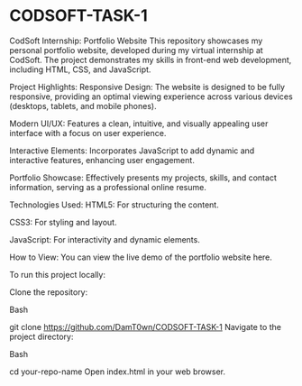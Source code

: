 # CODSOFT-TASK-1
<DIV>
CodSoft Internship: Portfolio Website
This repository showcases my personal portfolio website, developed during my virtual internship at CodSoft. The project demonstrates my skills in front-end web development, including HTML, CSS, and JavaScript.

Project Highlights:
Responsive Design: The website is designed to be fully responsive, providing an optimal viewing experience across various devices (desktops, tablets, and mobile phones).

Modern UI/UX: Features a clean, intuitive, and visually appealing user interface with a focus on user experience.

Interactive Elements: Incorporates JavaScript to add dynamic and interactive features, enhancing user engagement.

Portfolio Showcase: Effectively presents my projects, skills, and contact information, serving as a professional online resume.

Technologies Used:
HTML5: For structuring the content.

CSS3: For styling and layout.

JavaScript: For interactivity and dynamic elements.

How to View:
You can view the live demo of the portfolio website here.

To run this project locally:

Clone the repository:

Bash

git clone https://github.com/DamT0wn/CODSOFT-TASK-1
Navigate to the project directory:

Bash

cd your-repo-name
Open index.html in your web browser.
  
</DIV>
